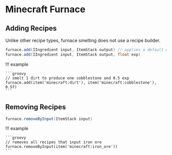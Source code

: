 # Minecraft Furnace

## Adding Recipes

Unlike other recipe types, furnace smelting does not use a recipe builder.

```groovy
furnace.add(IIngredient input, ItemStack output) // applies a default exp of 0.1
furnace.add(IIngredient input, ItemStack output, float exp)
```

!!! example

    ```groovy
    // smelt 1 dirt to produce one cobblestone and 0.5 exp
    furnace.add(item('minecraft:dirt'), item('minecraft:cobblestone'), 0.5f)
    ```

## Removing Recipes

```groovy
furnace.removeByInput(ItemStack input)
```

!!! example

    ```groovy
    // removes all recipes that input iron ore
    furnace.removeByInput(item('minecraft:iron_ore'))
    ```
